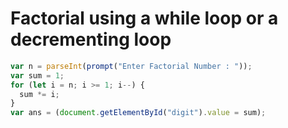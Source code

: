 # Factorial using a while loop or a decrementing loop

```jsx
var n = parseInt(prompt("Enter Factorial Number : "));
var sum = 1;
for (let i = n; i >= 1; i--) {
  sum *= i;
}
var ans = (document.getElementById("digit").value = sum);
```
